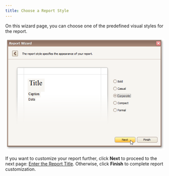 ```yaml
---
title: Choose a Report Style
---
```

On this wizard page, you can choose one of the predefined visual styles for the report.

![RD_ReportWizard_Standard_8](../../../../../images/Img8326.png)

If you want to customize your report further, click **Next** to proceed to the next page: [Enter the Report Title](../../../../../../interface-elements-for-desktop/articles/report-designer/report-designer-for-winforms/report-wizard/data-bound-report/enter-the-report-title.md). Otherwise, click **Finish** to complete report customization.